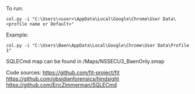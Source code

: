 To run:

```
col.py -i "C:\Users\<user>\AppData\Local\Google\Chrome\User Data\<profile name or Default>"
```

Example:

```
col.py -i "C:\Users\Baen\AppData\Local\Google\Chrome\User Data\Profile 1"
```
SQLECmd map can be found in /Maps/NSSECU3_BaenOnly.smap

Code sources:
https://github.com/fit-project/fit
https://github.com/obsidianforensics/hindsight
https://github.com/EricZimmerman/SQLECmd 